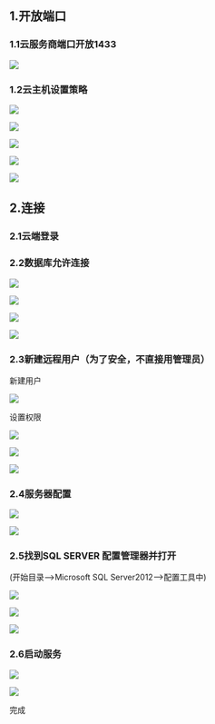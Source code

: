## 1.开放端口

### 1.1云服务商端口开放1433

![](https://cdn.jsdelivr.net/gh/ZanderZhao/img20/file/20200121234743.png)

### 1.2云主机设置策略

![](https://cdn.jsdelivr.net/gh/ZanderZhao/img20/file/20200121234744.png)

![](https://cdn.jsdelivr.net/gh/ZanderZhao/img20/file/20200121235730.png)

![](https://cdn.jsdelivr.net/gh/ZanderZhao/img20/file/20200121235731.png)

![](https://cdn.jsdelivr.net/gh/ZanderZhao/img20/file/20200121235732.png)

![](https://cdn.jsdelivr.net/gh/ZanderZhao/img20/file/20200121235733.png)



## 2.连接

### 2.1云端登录

### 2.2数据库允许连接

![](https://cdn.jsdelivr.net/gh/ZanderZhao/img20/file/20200121235734.png)

![](https://cdn.jsdelivr.net/gh/ZanderZhao/img20/file/20200121235735.png)

![](https://cdn.jsdelivr.net/gh/ZanderZhao/img20/file/20200121235736.png)

![](https://cdn.jsdelivr.net/gh/ZanderZhao/img20/file/20200121235737.png)

### 2.3新建远程用户（为了安全，不直接用管理员）

新建用户

![](https://cdn.jsdelivr.net/gh/ZanderZhao/img20/file/20200121230659.png)

设置权限

![](https://cdn.jsdelivr.net/gh/ZanderZhao/img20/file/20200121235738.png)

![](https://cdn.jsdelivr.net/gh/ZanderZhao/img20/file/20200121235739.png)

![](https://cdn.jsdelivr.net/gh/ZanderZhao/img20/file/20200121235740.png)



### 2.4服务器配置

![](https://cdn.jsdelivr.net/gh/ZanderZhao/img20/file/20200121235741.png)

![](https://cdn.jsdelivr.net/gh/ZanderZhao/img20/file/20200121235742.png)



### 2.5找到**SQL SERVER 配置管理器**并打开

(开始目录-->Microsoft SQL Server2012-->配置工具中)

![](https://cdn.jsdelivr.net/gh/ZanderZhao/img20/file/20200121234545.png)

![](https://cdn.jsdelivr.net/gh/ZanderZhao/img20/file/20200121234546.png)

![](https://cdn.jsdelivr.net/gh/ZanderZhao/img20/file/20200121235743.png)

### 2.6启动服务

![](https://cdn.jsdelivr.net/gh/ZanderZhao/img20/file/20200121234547.png)

![](https://cdn.jsdelivr.net/gh/ZanderZhao/img20/file/20200121235744.png)



完成































